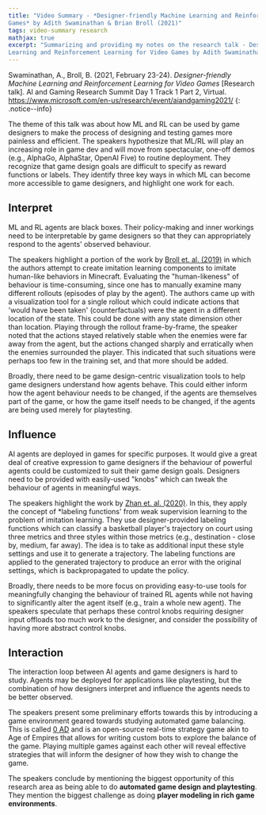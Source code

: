```yaml
---
title: "Video Summary - *Designer-friendly Machine Learning and Reinforcement Learning for Video
Games* by Adith Swaminathan & Brian Broll (2021)"
tags: video-summary research
mathjax: true
excerpt: "Summarizing and providing my notes on the research talk - Designer-friendly Machine 
Learning and Reinforcement Learning for Video Games by Adith Swaminathan & Brian Broll (2021)"
---
```


Swaminathan, A., Broll, B. (2021, February 23-24). *Designer-friendly Machine Learning and
Reinforcement Learning for Video Games* [Research talk]. AI and Gaming Research Summit Day
1 Track 1 Part 2, Virtual. <https://www.microsoft.com/en-us/research/event/aiandgaming2021/>
[<i class="fab fa-youtube"></i>](https://youtu.be/rVvfJ1u5zDU)
{: .notice--info}

The theme of this talk was about how ML and RL can be used by game designers to make the process of
designing and testing games more painless and efficient. The speakers hypothesize that ML/RL will
play an increasing role in game dev and will move from spectacular, one-off demos (e.g., AlphaGo,
AlphaStar, OpenAI Five) to routine deployment. They recognize that game design goals are difficult
to specify as reward functions or labels. They identify three key ways in which ML can become more
accessible to game designers, and highlight one work for each.

## Interpret

ML and RL agents are black boxes. Their policy-making and inner workings need to be interpretable by
game designers so that they can appropriately respond to the agents' observed behaviour. 

The speakers highlight a portion of the work by [Broll et. al. (2019)](https://sites.google.com/view/customizing-scripted-agents/home)
in which the authors attempt to create imitation learning components to imitate human-like behaviors in
Minecraft. Evaluating the "human-likeness" of behaviour is time-consuming, since one has to manually
examine many different rollouts (episodes of play by the agent). The authors came up with a
visualization tool for a single rollout which could indicate actions that 'would have been taken'
(counterfactuals) were the agent in a different location of the state. This could be done with any
state dimension other than location. Playing through the rollout frame-by-frame, the speaker noted
that the actions stayed relatively stable when the enemies were far away from the agent, but the
actions changed sharply and erratically when the enemies surrounded the player. This indicated that
such situations were perhaps too few in the training set, and that more should be added.

Broadly, there need to be game design-centric visualization tools to help game designers
understand how agents behave. This could either inform how the agent behaviour needs to be changed,
if the agents are themselves part of the game, or how the game itself needs to be changed, if the
agents are being used merely for playtesting.

## Influence

AI agents are deployed in games for specific purposes. It would give a great deal of creative
expression to game designers if the behaviour of powerful agents could be customized to suit their
game design goals. Designers need to be provided with easily-used "knobs" which can tweak the
behaviour of agents in meaningful ways.

The speakers highlight the work by [Zhan et. al. (2020)](http://basketball-ai.com/). In this, they
apply the concept of *labeling functions' from weak supervision learning to the problem of imitation
learning. They use designer-provided labeling functions which can classify a basketball player's
trajectory on court using three metrics and three styles within those metrics (e.g., destination -
close by, medium, far away). The idea is to take as additional input these style settings and use it
to generate a trajectory. The labeling functions are applied to the generated trajectory to produce
an error with the original settings, which is backpropagated to update the policy.

Broadly, there needs to be more focus on providing easy-to-use tools for meaningfully changing the
behaviour of trained RL agents while not having to significantly alter the agent itself (e.g., train
a whole new agent). The speakers speculate that perhaps these control knobs requiring designer input
offloads too much work to the designer, and consider the possibility of having more abstract control
knobs.

## Interaction

The interaction loop between AI agents and game designers is hard to study. Agents may be deployed
for applications like playtesting, but the combination of how designers interpret and influence the
agents needs to be better observed.

The speakers present some preliminary efforts towards this by introducing a game environment geared
towards studying automated game balancing. This is called [0 AD](https://github.com/brollb/game-balancing-example-0ad)
and is an open-source real-time strategy game akin to Age of Empires that allows for writing custom
bots to explore the balance of the game. Playing multiple games against each other will reveal
effective strategies that will inform the designer of how they wish to change the game.

The speakers conclude by mentioning the biggest opportunity of this research area as being able to
do **automated game design and playtesting**. They mention the biggest challenge as doing
**player modeling in rich game environments**.